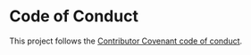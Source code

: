 # Code of Conduct

This project follows the [Contributor Covenant code of conduct](https://www.contributor-covenant.org/version/2/0/code_of_conduct/).
